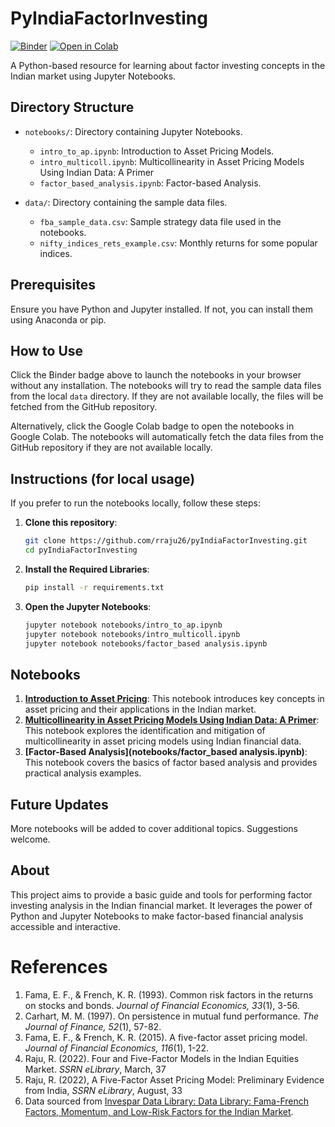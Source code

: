 # PyIndiaFactorInvesting

[![Binder](https://mybinder.org/badge_logo.svg)](https://mybinder.org/v2/gh/rraju26/pyIndiaFactorInvesting/main?urlpath=lab)
[![Open in Colab](https://colab.research.google.com/assets/colab-badge.svg)](https://colab.research.google.com/github/rraju26/pyIndiaFactorInvesting/blob/main/notebooks/factor_based_analysis.ipynb)

A Python-based resource for learning about factor investing concepts in the Indian market using Jupyter Notebooks.

## Directory Structure

- `notebooks/`: Directory containing Jupyter Notebooks.
    - `intro_to_ap.ipynb`: Introduction to Asset Pricing Models.
    - `intro_multicoll.ipynb`: Multicollinearity in Asset Pricing Models Using Indian Data: A Primer
    - `factor_based_analysis.ipynb`: Factor-based Analysis.
 
- `data/`: Directory containing the sample data files.
  - `fba_sample_data.csv`: Sample strategy data file used in the notebooks.
  - `nifty_indices_rets_example.csv`: Monthly returns for some popular indices.

## Prerequisites

Ensure you have Python and Jupyter installed. If not, you can install them using Anaconda or pip.

## How to Use

Click the Binder badge above to launch the notebooks in your browser without any installation. The notebooks will try to read the sample data files from the local `data` directory. If they are not available locally, the files will be fetched from the GitHub repository.

Alternatively, click the Google Colab badge to open the notebooks in Google Colab. The notebooks will automatically fetch the data files from the GitHub repository if they are not available locally.

## Instructions (for local usage)

If you prefer to run the notebooks locally, follow these steps:

1. **Clone this repository**:
   ```bash
   git clone https://github.com/rraju26/pyIndiaFactorInvesting.git
   cd pyIndiaFactorInvesting

2. **Install the Required Libraries**:
    ```bash
    pip install -r requirements.txt

3. **Open the Jupyter Notebooks**:
    ```bash
    jupyter notebook notebooks/intro_to_ap.ipynb
    jupyter notebook notebooks/intro_multicoll.ipynb
    jupyter notebook notebooks/factor_based analysis.ipynb


## Notebooks
1. **[Introduction to Asset Pricing](notebooks/intro_to_ap.ipynb)**: This notebook introduces key concepts in asset pricing and their applications in the Indian market.
2. **[Multicollinearity in Asset Pricing Models Using Indian Data: A Primer](notebooks/intro_multicoll.ipynb)**: This notebook explores the identification and mitigation of multicollinearity in asset pricing models using Indian financial data.
2. **[Factor-Based Analysis](notebooks/factor_based analysis.ipynb)**: This notebook covers the basics of factor based analysis and provides practical analysis examples.


## Future Updates

More notebooks will be added to cover additional topics. Suggestions welcome. 

## About

This project aims to provide a basic guide and tools for performing factor investing analysis in the Indian financial market. It leverages the power of Python and Jupyter Notebooks to make factor-based financial analysis accessible and interactive.

# References
1. Fama, E. F., & French, K. R. (1993). Common risk factors in the returns on stocks and bonds. *Journal of Financial Economics, 33*(1), 3-56.
2. Carhart, M. M. (1997). On persistence in mutual fund performance. *The Journal of Finance, 52*(1), 57-82.
3. Fama, E. F., & French, K. R. (2015). A five-factor asset pricing model. *Journal of Financial Economics, 116*(1), 1-22.
4. Raju, R. (2022). Four and Five-Factor Models in the Indian Equities Market. *SSRN eLibrary*, March, 37
5. Raju, R. (2022), A Five-Factor Asset Pricing Model: Preliminary Evidence from India, *SSRN eLibrary*, August, 33
6. Data sourced from [Invespar Data Library: Data Library: Fama-French Factors, Momentum, and Low-Risk Factors for the Indian Market](http://invespar.com/research).